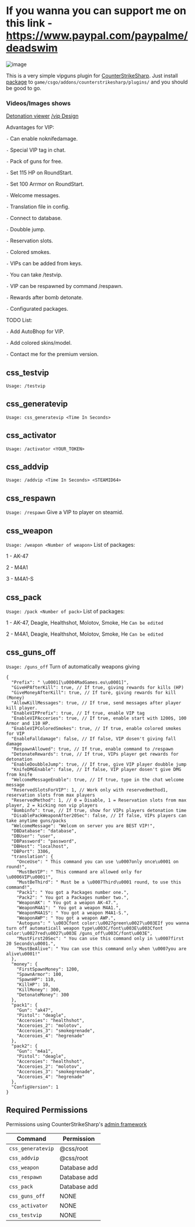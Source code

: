 
# If you wanna you can support me on this link - https://www.paypal.com/paypalme/deadswim

![image](https://cdn.discordapp.com/attachments/1176537272724758648/1176537272980607138/vip.png)

This is a very simple vipguns plugin for [CounterStrikeSharp](https://docs.cssharp.dev/).
Just install [package](https://github.com/connercsbn/SimpleAdmin/releases/) to `game/csgo/addons/counterstrikesharp/plugins/` and you should be good to go. 

### Videos/Images shows

[Detonation viewer](https://madgames.eu/YcXJ.webm) [/vip Design](https://cdn.discordapp.com/attachments/1140558464599470170/1178973482843906098/image.png)

Advantages for VIP:

`-` Can enable noknifedamage.

`-` Special VIP tag in chat.

`-` Pack of guns for free.

`-` Set 115 HP on RoundStart.

`-` Set 100 Arrmor on RoundStart.

`-` Welcome messages.

`-` Translation file in config.

`-` Connect to database.

`-` Doubble jump.

`-` Reservation slots.

`-` Colored smokes.

`-` VIPs can be added from keys.

`-` You can take /testvip.

`-` VIP can be respawned by command /respawn.

`-` Rewards after bomb detonate.

`-` Configurated packages.

TODO List:

`-` Add AutoBhop for VIP.

`-` Add colored skins/model.

`-` Contact me for the premium version.

## css_testvip
`Usage: /testvip`
## css_generatevip
`Usage: css_generatevip <Time In Seconds>`
## css_activator
`Usage: /activator <YOUR_TOKEN>`
## css_addvip
`Usage: /addvip <Time In Seconds> <STEAMID64>`
## css_respawn
`Usage: /respawn`
Give a VIP to player on steamid.
## css_weapon
`Usage: /weapon <Number of weapon>`
List of packages:

1 - AK-47

2 - M4A1

3 - M4A1-S

## css_pack
`Usage: /pack <Number of pack>`
List of packages:

1 - AK-47, Deagle, Healthshot, Molotov, Smoke, He `Can be edited`

2 - M4A1, Deagle, Healthshot, Molotov, Smoke, He `Can be edited`

## css_guns_off
`Usage: /guns_off`
Turn of automatically weapons giving

```
{
  "Prefix": " \u0001[\u0004MadGames.eu\u0001]",
  "GiveHPAfterKill": true, // If true, giving rewards for kills (HP)
  "GiveMoneyAfterKill": true, // If ture, giving rewards for kill (Money)
  "AllowKillMessages": true, // If true, send messages after player kill player.
  "EnableVIPPrefix": true, // If true, enable VIP tag
  "EnableVIPAcceries": true, // If true, enable start with 1200$, 100 Armor and 110 HP.
  "EnableVIPColoredSmokes": true, // If true, enable colored smokes for VIP
  "EnableFalldamage": false, // If false, VIP dosen't giving fall damage
  "RespawnAllowed": true, // If true, enable command to /respawn
  "DetonateRewards": true, // If true, VIPs player get rewards for detonation
  "EnableDoubbleJump": true, // If true, give VIP player doubble jump
  "KnifeDMGEnable": false, // If false, VIP player dosen't give DMG from knife
  "WelcomeMessageEnable": true, // If true, type in the chat welcome message
  "ReservedSlotsForVIP": 1, // Work only with reservedmethod1, reservation slots from max players
  "ReservedMethod": 1, // 0 = Disable, 1 = Reservation slots from max player, 2 = kicking non vip players
  "Bombinfo": true, // If true, show for VIPs players detonation time
  "DisablePackWeaponAfter20Sec": false, // If false, VIPs players can take anytime guns/packs
  "WelcomeMessage": "Welcom on server you are BEST VIP!", 
  "DBDatabase": "database",
  "DBUser": "user",
  "DBPassword": "password",
  "DBHost": "localhost",
  "DBPort": 3306,
  "translation": {
    "OnceUse": " This command you can use \u0007only once\u0001 on round!",
    "MustBeVIP": " This command are allowed only for \u0006VIP\u0001!",
    "MustBeThird": " Must be a \u0007Third\u0001 round, to use this command!",
    "Pack1": " You got a Packages number one.",
    "Pack2": " You got a Packages number two.",
    "WeaponAK": " You got a weapon AK-47.",
    "WeaponM4A1": " You got a weapon M4A1.",
    "WeaponM4A1S": " You got a weapon M4A1-S.",
    "WeaponAWP": " You got a weapon AWP.",
    "Autoguns": " \u003Cfont color:\u0027green\u0027\u003EIf you wanna turn off automaticall weapon type\u003C/font\u003E\u003Cfont color:\u0027red\u0027\u003E /guns_off\u003C/font\u003E",
    "MustFirst20Sec": " You can use this command only in \u0007first 20 Seconds\u0001.",
    "MustBeAlive": " You can use this command only when \u0007you are alive\u0001!"
  },
  "money": {
    "FirstSpawnMoney": 1200,
    "SpawnArmor": 100,
    "SpawnHP": 110,
    "KillHP": 10,
    "KillMoney": 300,
    "DetonateMoney": 300
  },
  "pack1": {
    "Gun": "ak47",
    "Pistol": "deagle",
    "Acceroies": "healthshot",
    "Acceroies_2": "molotov",
    "Acceroies_3": "smokegrenade",
    "Acceroies_4": "hegrenade"
  },
  "pack2": {
    "Gun": "m4a1",
    "Pistol": "deagle",
    "Acceroies": "healthshot",
    "Acceroies_2": "molotov",
    "Acceroies_3": "smokegrenade",
    "Acceroies_4": "hegrenade"
  },
  "ConfigVersion": 1
}
```

## Required Permissions

Permissions using CounterStrikeSharp's [admin framework](https://docs.cssharp.dev/features/admin-framework/)

| Command      | Permission   |
| ------------ | ------------ |
| `css_generatevip`    | @css/root     |
| `css_addvip`    | @css/root     |
| `css_weapon`    | Database add     |
| `css_respawn`    | Database add     |
| `css_pack`  | Database add   |
| `css_guns_off`  | NONE   |
| `css_activator`  | NONE   |
| `css_testvip`  | NONE   |
